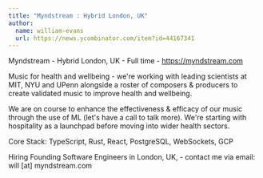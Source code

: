 ```yaml
---
title: "Myndstream : Hybrid London, UK"
author:
  name: william-evans
  url: https://news.ycombinator.com/item?id=44167341
---
```


<JobNavigation />

Myndstream - Hybrid London, UK - Full time - <a href="https:&#x2F;&#x2F;myndstream.com" rel="nofollow">https:&#x2F;&#x2F;myndstream.com</a>

Music for health and wellbeing - we&#x27;re working with leading scientists at MIT, NYU and UPenn alongside a roster of composers &amp; producers to create validated music to improve health and wellbeing.

We are on course to enhance the effectiveness &amp; efficacy of our music through the use of ML (let&#x27;s have a call to talk more). We&#x27;re starting with hospitality as a launchpad before moving into wider health sectors.

Core Stack: TypeScript, Rust, React, PostgreSQL, WebSockets, GCP

Hiring Founding Software Engineers in London, UK, - contact me via email: will [at] myndstream.com
<JobApplication />
